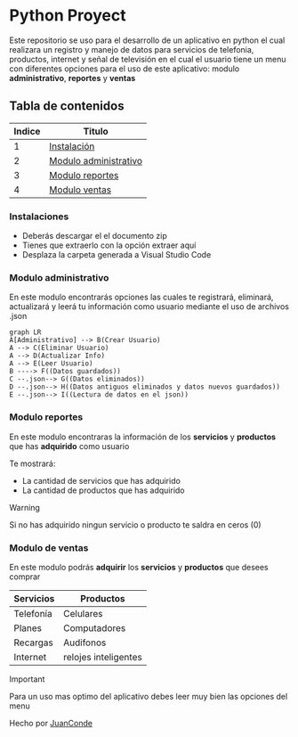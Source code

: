 # Python Proyect
Este repositorio se uso para el desarrollo de un aplicativo en python el cual realizara un registro y manejo de datos para servicios de telefonia, productos, internet y señal de televisión en el cual el usuario tiene un menu con diferentes opciones para el uso de este aplicativo: modulo **administrativo**, **reportes** y **ventas**  

## Tabla de contenidos
| Indice | Titulo  |
|--|--|
| 1 | [Instalación](#instalaciones) |
| 2 | [Modulo administrativo](modulo-administrativo) |
| 3 | [Modulo reportes](modulo-reportes) |
| 4 | [Modulo ventas](modulo-de-ventas) |


### Instalaciones 
- Deberás descargar el el documento zip 
- Tienes que extraerlo con la opción extraer aquí
- Desplaza la carpeta generada a Visual Studio Code

### Modulo administrativo

En este modulo encontrarás opciones las cuales te registrará, eliminará, actualizará y leerá tu información como usuario mediante el uso de archivos .json

```mermaid
graph LR
A[Administrativo] --> B(Crear Usuario)
A --> C(Eliminar Usuario)
A --> D(Actualizar Info)
A --> E(Leer Usuario)
B ----> F((Datos guardados))
C --.json--> G((Datos eliminados))
D --.json--> H((Datos antiguos eliminados y datos nuevos guardados))
E --.json--> I((Lectura de datos en el json)) 
```

### Modulo reportes

En este modulo encontraras la información de los **servicios** y **productos** que has **adquirido** como usuario
  
Te mostrará:
- La cantidad de servicios que has adquirido 
- La cantidad de productos que has adquirido

> [!WARNING]
> Si no has adquirido ningun servicio o producto te saldra en ceros (0)

### Modulo de ventas

En este modulo podrás **adquirir** los **servicios** y **productos** que desees comprar

| Servicios | Productos  |
|--|--|
| Telefonía | Celulares |
| Planes | Computadores |
| Recargas | Audifonos |
| Internet | relojes inteligentes |

> [!IMPORTANT]
> Para un uso mas optimo del aplicativo debes leer muy bien las opciones del menu

Hecho por [JuanConde](https://github.com/juanconde025)
